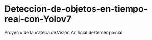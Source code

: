 # Deteccion-de-objetos-en-tiempo-real-con-Yolov7
Proyecto de la materia de Visión Artificial del tercer parcial
